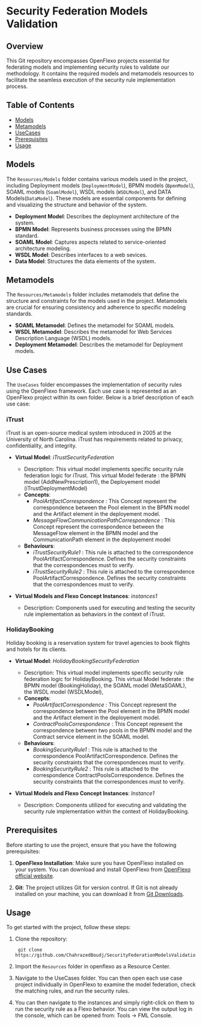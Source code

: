 # Security Federation Models Validation

## Overview

This Git repository encompasses OpenFlexo projects essential for federating models and implementing security rules to validate our methodology. It contains the required models and metamodels resources to facilitate the seamless execution of the security rule implementation process.

## Table of Contents

- [Models](#models)
- [Metamodels](#metamodels)
- [UseCases](#use-cases)
- [Prerequisites](#Prerequisites)
- [Usage](#Usage)

## Models

The `Resources/Models` folder contains various models used in the project, including Deployment models (`DeploymentModel`), BPMN models (`BpmnModel`), SOAML models (`SoamlModel`), WSDL models (`WSDLModel`), and DATA Models(`DataModel`). These models are essential components for defining and visualizing the structure and behavior of the system.

- **Deployment Model**: Describes the deployment architecture of the system.
- **BPMN Model**: Represents business processes using the BPMN standard.
- **SOAML Model**: Captures aspects related to service-oriented architecture modeling.
- **WSDL Model**: Describes interfaces to a web sevices.
- **Data Model**: Structures the data elements of the system.

## Metamodels

The `Resources/Metamodels` folder includes metamodels that define the structure and constraints for the models used in the project. Metamodels are crucial for ensuring consistency and adherence to specific modeling standards.

- **SOAML Metamodel**: Defines the metamodel for SOAML models.
- **WSDL Metamodel**: Describes the metamodel for Web Services Description Language (WSDL) models.
- **Deployment Metamodel**: Describes the metamodel for Deployment models.

## Use Cases

The `UseCases` folder encompasses the implementation of security rules using the OpenFlexo framework. Each use case is represented as an OpenFlexo project within its own folder. Below is a brief description of each use case:

### iTrust
iTrust is an open-source medical system introduced in 2005 at the University of North Carolina. iTrust has requirements related to privacy, confidentiality,
and integrity. 
- **Virtual Model**: *iTrustSecurityFederation*
  - Description: This virtual model implements specific security rule federation logic for iTrust. This virtual Model federate : the BPMN model (AddNewPrescription1), the Deployement model (iTrustDeploymentModel)  
  - **Concepts**:
    - *PoolArtifactCorrespondence* : This Concept represent the correspondence between the Pool element in the BPMN model and the Artifact element in the deployement model. 
    - *MessageFlowCommunicationPathCorrespondence* : This Concept represent the correspondence between the MessageFlow element in the BPMN model and the CommunicationPath element in the deployement model
  - **Behaviours**:
    - *iTrustSecurityRule1* : This rule is attached to the correspondence PoolArtifactCorrespondence. Defines the security constraints that the correspondences must to verify. 
    - *iTrustSecurityRule2* : This rule is attached to the correspondence PoolArtifactCorrespondence. Defines the security constraints that the correspondences must to verify.

- **Virtual Models and Flexo Concept Instances**: *instances1*
  - Description: Components used for executing and testing the security rule implementation as behaviors in the context of iTrust.

### HolidayBooking
Holiday booking is a reservation system for travel agencies to book flights and
hotels for its clients. 
- **Virtual Model**: *HolidayBookingSecurityFederation*
  - Description: This virtual model implements specific security rule federation logic for HolidayBooking.  This virtual Model federate : the BPMN model (BookingHoliday), the SOAML model (MetaSOAML), the WSDL model (WSDLModel),
  - **Concepts**:
    - *PoolArtifactCorrespondence* : This Concept represent the correspondence between the Pool element in the BPMN model and the Artifact element in the deployement model.
    - *ContractPoolsCorrespondence* : This Concept represent the correspondence between two pools in the BPMN model and the Contract service element in the SOAML model.
  - **Behaviours**:
    - *BookingSecurityRule1* : This rule is attached to the correspondence PoolArtifactCorrespondence. Defines the security constraints that the correspondences must to verify.
    - *BookingSecurityRule2* : This rule is attached to the correspondence ContractPoolsCorrespondence. Defines the security constraints that the correspondences must to verify.

- **Virtual Models and Flexo Concept Instances**: *Instance1*
  - Description: Components utilized for executing and validating the security rule implementation within the context of HolidayBooking.

## Prerequisites

Before starting to use the project, ensure that you have the following prerequisites:

1. **OpenFlexo Installation**: Make sure you have OpenFlexo installed on your system. You can download and install OpenFlexo from [OpenFlexo official website](https://www.openflexo.org/downloads).

2. **Git**: The project utilizes Git for version control. If Git is not already installed on your machine, you can download it from [Git Downloads](https://git-scm.com/downloads).

## Usage

To get started with the project, follow these steps:

1. Clone the repository:

   ```
    git clone https://github.com/ChahrazedBoudj/SecurityFederationModelsValidation
   ```

2. Import the `Resources` folder in openflexo as a Resource Center.

3. Navigate to the UseCases folder. You can then open each use case project individually in OpenFlexo to examine the model federation, check the matching rules, and run the security rules.

4. You can then navigate to the instances and simply right-click on them to run the security rule as a Flexo behavior. You can view the output log in the console, which can be opened from: Tools -> FML Console.